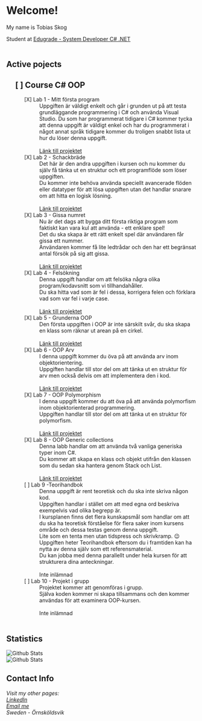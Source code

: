 <div align="left">
  <h1>Welcome!</h1>
  <dl>My name is Tobias Skog</dl>
  <dt>Student at <a href="https://edugrade.com/yh-utbildning/it/systemutvecklarenet-med-ai-kompetens/">Edugrade - System
      Developer C# .NET</a></dt>
  <br>
  <h2>Active pojects</h2>
  <a href="https://github.com/TobiasSkog/ValidationUtility">
    <!--<img
      src="https://github-readme-stats.vercel.app/api/pin/?username=TobiasSkog&layout=compact&theme=shadow_red&repo=ValidationUtility"
      alt="GitHub Stats" /> -->
  </a>
  <ol>
    <h2> [ ] Course C# OOP</li>
    </h2>
    <ol>
      <dl>
        <dt> [X] Lab 1 - Mitt första program</li>
        </dt>
        <dd>Uppgiften är väldigt enkelt och går i grunden ut på att testa grundläggande programmering i C# och använda
          Visual Studio. Du som har programmerat tidigare i C# kommer tycka att denna uppgift är väldigt enkel och har
          du programmerat i något annat språk tidigare kommer du troligen snabbt lista ut hur du löser denna
          uppgift.<br>
          <br>
          <a href="https://github.com/TobiasSkog/MyFirstProgram"> Länk till projektet
            <!--<img
              src="https://github-readme-stats.vercel.app/api/pin/?username=TobiasSkog&layout=compact&theme=shadow_red&repo=MyFirstProgram"
              alt="GitHub Stats" />-->
          </a>
        </dd>
        <dt> [X] Lab 2 - Schackbräde</dt>
        <dd>Det här är den andra uppgiften i kursen och nu kommer du själv få tänka ut en struktur och ett programflöde
          som löser uppgiften.<br>
          Du kommer inte behöva använda speciellt avancerade flöden eller datatyper för att lösa uppgiften utan det
          handlar snarare om att hitta en logisk lösning.<br>
          <br>
          <a href="https://github.com/TobiasSkog/ChessBoard"> Länk till projektet
            <!--<img
              src="https://github-readme-stats.vercel.app/api/pin/?username=TobiasSkog&layout=compact&theme=shadow_red&repo=ChessBoard"
              alt="GitHub Stats" />-->
          </a>
        </dd>
        <dt> [X] Lab 3 - Gissa numret</dt>
        <dd>Nu är det dags att bygga ditt första riktiga program som faktiskt kan vara kul att använda - ett enklare
          spel!<br>
          Det du ska skapa är ett rätt enkelt spel där användaren får gissa ett nummer. <br>
          Användaren kommer få lite ledtrådar och den har ett begränsat antal försök på sig att gissa.<br>
          <br>
          <a href="https://github.com/TobiasSkog/NumbersGame"> Länk till projektet
            <!--<img
              src="https://github-readme-stats.vercel.app/api/pin/?username=TobiasSkog&layout=compact&theme=shadow_red&repo=NumbersGame"
              alt="GitHub Stats" />-->
          </a>
        </dd>
        <dt> [X] Lab 4 - Felsökning</dt>
        <dd>Denna uppgift handlar om att felsöka några olika program/kodavsnitt som vi tillhandahåller.<br>
          Du ska hitta vad som är fel i dessa, korrigera felen och förklara vad som var fel i varje case.<br>
          <br>
          <a href="https://github.com/TobiasSkog/Debugging"> Länk till projektet
            <!--<img
              src="https://github-readme-stats.vercel.app/api/pin/?username=TobiasSkog&layout=compact&theme=shadow_red&repo=Debugging"
              alt="GitHub Stats" />-->
          </a>
        </dd>
        <dt> [X] Lab 5 - Grunderna OOP</dt>
        <dd>Den första uppgiften i OOP är inte särskilt svår, du ska skapa en klass som räknar ut arean på en cirkel.
          <br>
          <br>
          <a href="https://github.com/TobiasSkog/OOPArv"> Länk till projektet
            <!--<img
              src="https://github-readme-stats.vercel.app/api/pin/?username=TobiasSkog&layout=compact&theme=shadow_red&repo=GrunderOOP"
              alt="GitHub Stats" />-->
          </a>
        </dd>
        <dt> [X] Lab 6 - OOP Arv</dt>
        <dd>I denna uppgift kommer du öva på att använda arv inom objektorientering. <br>
          Uppgiften handlar till stor del om att tänka ut en struktur för arv men också delvis om att implementera den i
          kod.<br>
          <br>
          <a href="https://github.com/TobiasSkog/OOPArv"> Länk till projektet
            <!--<img
              src="https://github-readme-stats.vercel.app/api/pin/?username=TobiasSkog&layout=compact&theme=shadow_red&repo=OOPArv"
              alt="GitHub Stats" />-->
          </a>
        </dd>
        <dt> [X] Lab 7 - OOP Polymorphism</dt>
        <dd>I denna uppgift kommer du att öva på att använda polymorfism inom objektorienterad programmering.<br>
          Uppgiften handlar till stor del om att tänka ut en struktur för polymorfism.<br>
          <br>
          <a href="https://github.com/TobiasSkog/OOPPolymorphism"> Länk till projektet
            <!--<img
              src="https://github-readme-stats.vercel.app/api/pin/?username=TobiasSkog&layout=compact&theme=shadow_red&repo=OOPPolymorphism"
              alt="GitHub Stats" />-->
          </a>
        </dd>
        <dt> [X] Lab 8 - OOP Generic collections</dt>
        <dd>Denna labb handlar om att använda två vanliga generiska typer inom C#. <br>
          Du kommer att skapa en klass och objekt utifrån den klassen som du sedan ska hantera genom Stack och List.<br>
          <br>
          <a href="https://github.com/TobiasSkog/OOPGenericCollections"> Länk till projektet
            <!--<img
              src="https://github-readme-stats.vercel.app/api/pin/?username=TobiasSkog&layout=compact&theme=shadow_red&repo=OOPGenericCollections"
              alt="GitHub Stats" />-->
          </a>
        </dd>
        <dt> [ ] Lab 9 -Teorihandbok</dt>
        <dd>Denna uppgift är rent teoretisk och du ska inte skriva någon kod. <br>
          Uppgiften handlar i stället om att med egna ord beskriva exempelvis vad olika begrepp är. <br>
          I kursplanen finns det flera kunskapsmål som handlar om att du ska ha teoretisk förståelse för flera saker
          inom kursens område och dessa testas genom denna uppgift. <br>
          Lite som en tenta men utan tidspress och skrivkramp. 😉 <br>
          Uppgiften heter Teorihandbok eftersom du i framtiden kan ha nytta av denna själv som ett referensmaterial.
          <br>
          Du kan jobba med denna parallellt under hela kursen för att strukturera dina anteckningar.<br>
          <br>
           Inte inlämnad
                  </dd>
        <dt> [ ] Lab 10 - Projekt i grupp</dt>
        <dd> Projektet kommer att genomföras i grupp.<br>
          Själva koden kommer ni skapa tillsammans och den kommer användas för att examinera OOP-kursen.<br>
          <br>
         Inte inlämnad
                 </dd>
        <br>
    </ol>
  </ol>
  <p>
  <h2>Statistics</h2>
  <img
    src="https://github-readme-stats.vercel.app/api?username=TobiasSkog&layout=compact&show_icons=true&theme=shadow_red"
    alt="Github Stats" />
  <br>
  <img src="https://github-readme-stats.vercel.app/api/top-langs/?username=TobiasSkog&layout=compact&theme=shadow_red"
    alt="Github Stats" />
  </p>
  <h2>Contact Info</h2>
  <address>
    Visit my other pages:<br>
    <a href="https://www.linkedin.com/in/TobiasSkog">LinkedIn</a><br>
    <a href="mailto:skoog.tobias@gmail.com">Email me</a><br>
    Sweden - Örnsköldsvik
  </address>
</div>
